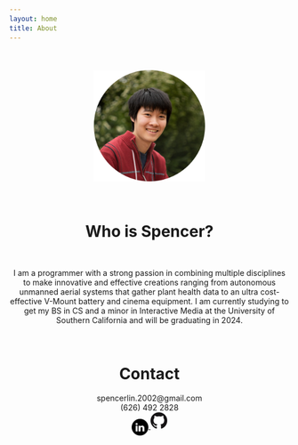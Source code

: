 ```yaml
---
layout: home
title: About
---
```

<div align="center" style="margin-top: 50px">

<p style="text-align: center">
    <img src="assets/images/pfp-cicle.png" width="200" height="200">
</p>
<br>
<h1 style="text-align: center">Who is Spencer?</h1>
<br>

<p class="bio">
I am a programmer with a strong passion
in combining multiple disciplines to make
innovative and effective creations
ranging from autonomous unmanned aerial
systems that gather plant health data to an
ultra cost-effective V-Mount battery and
cinema equipment.  I am currently
studying to get my BS in CS and a minor
in Interactive Media at the University
of Southern California and will be
graduating in 2024.
</p>

<div style="text-align: center">
<br>
<h1>Contact</h1>

<p>spencerlin.2002@gmail.com
<br>
(626) 492 2828
<br>
<a href="https://www.linkedin.com/in/spencer-lin-bb409b1b7/" target="_blank">
    <img src="assets/images/linkedin.png" align="center" width="30" height="30">
</a>
<a href="https://github.com/Spencer-L" target="_blank">
    <img src="assets/images/GitHub-Logo.png" width="30" height="30">
</a>
</p>
</div>
</div>
